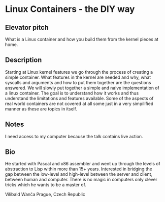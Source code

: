 # Linux Containers - the DIY way

## Elevator pitch
What is a Linux container and how you build them from the kernel
pieces at home.

## Description
Starting at Linux kernel features we go through the process of
creating a simple container. What features in the kernel are needed
and why, what syscalls and arguments and how to put them together are
the questions answered. We will slowly put together a simple
and naive implementation of a linux container. The goal
is to understand how it works and thus understand the limitations
and features available. Some of the aspects of real world containers
are not covered at all some just in a very simpilified manner as these
are topics in itself.

## Notes

I need access to my computer because the talk contains live action.

## Bio

He started with Pascal and x86 assembler and went up through the levels
of abstraction to Lisp within more than 15+ years. Interested in
bridging the gap between the low-level and high-level between the
server and client, between human and computer. There is no magic in
computers only clever tricks which he wants to be a master of.

Vilibald Wanča
Prague, Czech Republic
